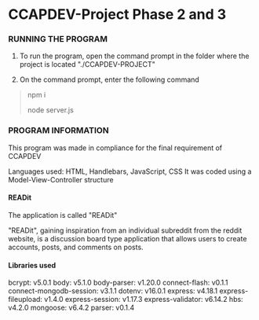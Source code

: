 # CCAPDEV-Project Phase 2 and 3

### RUNNING THE PROGRAM
1. To run the program, open the command prompt in the folder where the project is located "./CCAPDEV-PROJECT"

2. On the command prompt, enter the following command
> npm i
>
> node server.js

### PROGRAM INFORMATION
This program was made in compliance for the final requirement of CCAPDEV

Languages used: HTML, Handlebars, JavaScript, CSS
It was coded using a Model-View-Controller structure

#### READit
The application is called "READit"

"READit", gaining inspiration from an individual subreddit from the reddit website, is a discussion board type application that allows users to create accounts, posts, and comments on posts.

#### Libraries used

bcrypt: v5.0.1
body: v5.1.0
body-parser: v1.20.0
connect-flash: v0.1.1
connect-mongodb-session: v3.1.1
dotenv: v16.0.1
express: v4.18.1
express-fileupload: v1.4.0
express-session: v1.17.3
express-validator: v6.14.2
hbs: v4.2.0
mongoose: v6.4.2
parser: v0.1.4
